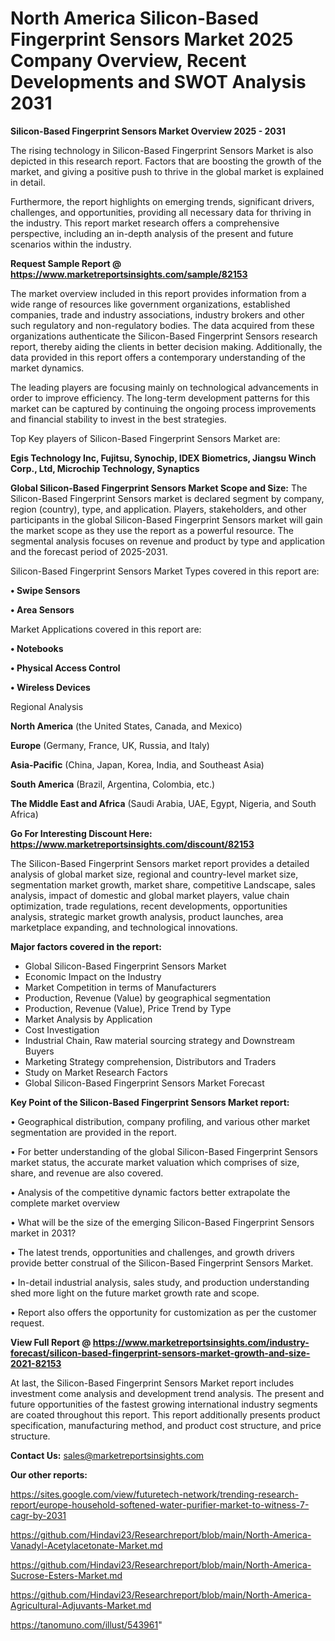 # North America Silicon-Based Fingerprint Sensors Market 2025 Company Overview, Recent Developments and SWOT Analysis 2031

<Strong> Silicon-Based Fingerprint Sensors Market Overview 2025 - 2031</strong>

The rising technology in Silicon-Based Fingerprint Sensors Market is also depicted in this research report. Factors that are boosting the growth of the market, and giving a positive push to thrive in the global market is explained in detail.

Furthermore, the report highlights on emerging trends, significant drivers, challenges, and opportunities, providing all necessary data for thriving in the industry. This report market research offers a comprehensive perspective, including an in-depth analysis of the present and future scenarios within the industry.

<strong>Request Sample Report @ <a href=https://www.marketreportsinsights.com/sample/82153>https://www.marketreportsinsights.com/sample/82153</a></strong>

The market overview included in this report provides information from a wide range of resources like government organizations, established companies, trade and industry associations, industry brokers and other such regulatory and non-regulatory bodies. The data acquired from these organizations authenticate the Silicon-Based Fingerprint Sensors research report, thereby aiding the clients in better decision making. Additionally, the data provided in this report offers a contemporary understanding of the market dynamics.

The leading players are focusing mainly on technological advancements in order to improve efficiency. The long-term development patterns for this market can be captured by continuing the ongoing process improvements and financial stability to invest in the best strategies.

Top Key players of Silicon-Based Fingerprint Sensors Market are:

<strong>Egis Technology Inc, Fujitsu, Synochip, IDEX Biometrics, Jiangsu Winch Corp., Ltd, Microchip Technology, Synaptics</strong>

<strong><b>Global Silicon-Based Fingerprint Sensors Market Scope and Size:</b></strong>
The Silicon-Based Fingerprint Sensors market is declared segment by company, region (country), type, and application. Players, stakeholders, and other participants in the global Silicon-Based Fingerprint Sensors market will gain the market scope as they use the report as a powerful resource. The segmental analysis focuses on revenue and product by type and application and the forecast period of 2025-2031.

Silicon-Based Fingerprint Sensors Market Types covered in this report are:

<strong>• Swipe Sensors

• Area Sensors</strong>

Market Applications covered in this report are:

<strong>• Notebooks

• Physical Access Control

• Wireless Devices</strong> 

Regional Analysis

<strong>North America</strong> (the United States, Canada, and Mexico)

<strong>Europe</strong> (Germany, France, UK, Russia, and Italy)

<strong>Asia-Pacific</strong> (China, Japan, Korea, India, and Southeast Asia)

<strong>South America</strong> (Brazil, Argentina, Colombia, etc.)

<strong>The Middle East and Africa</strong> (Saudi Arabia, UAE, Egypt, Nigeria, and South Africa)

<strong>Go For Interesting Discount Here: <a href=https://www.marketreportsinsights.com/discount/82153>https://www.marketreportsinsights.com/discount/82153</a></strong>

The Silicon-Based Fingerprint Sensors market report provides a detailed analysis of global market size, regional and country-level market size, segmentation market growth, market share, competitive Landscape, sales analysis, impact of domestic and global market players, value chain optimization, trade regulations, recent developments, opportunities analysis, strategic market growth analysis, product launches, area marketplace expanding, and technological innovations.

<strong><b>Major factors covered in the report:</b></strong>
<ul>
  <li>Global Silicon-Based Fingerprint Sensors Market </li>
  <li>Economic Impact on the Industry</li>
  <li>Market Competition in terms of Manufacturers</li>
  <li>Production, Revenue (Value) by geographical segmentation</li>
  <li>Production, Revenue (Value), Price Trend by Type</li>
  <li>Market Analysis by Application</li>
  <li>Cost Investigation</li>
  <li>Industrial Chain, Raw material sourcing strategy and Downstream Buyers</li>
  <li>Marketing Strategy comprehension, Distributors and Traders</li>
  <li>Study on Market Research Factors</li>
  <li>Global Silicon-Based Fingerprint Sensors Market Forecast</li>
</ul>

<strong><b>Key Point of the Silicon-Based Fingerprint Sensors Market report:</b></strong>

• Geographical distribution, company profiling, and various other market segmentation are provided in the report.

• For better understanding of the global Silicon-Based Fingerprint Sensors market status, the accurate market valuation which comprises of size, share, and revenue are also covered.

• Analysis of the competitive dynamic factors better extrapolate the complete market overview

• What will be the size of the emerging Silicon-Based Fingerprint Sensors market in 2031?

• The latest trends, opportunities and challenges, and growth drivers provide better construal of the Silicon-Based Fingerprint Sensors Market.

• In-detail industrial analysis, sales study, and production understanding shed more light on the future market growth rate and scope.

• Report also offers the opportunity for customization as per the customer request.

<strong><b>View Full Report @ <a href=https://www.marketreportsinsights.com/industry-forecast/silicon-based-fingerprint-sensors-market-growth-and-size-2021-82153>https://www.marketreportsinsights.com/industry-forecast/silicon-based-fingerprint-sensors-market-growth-and-size-2021-82153</a></b></strong>


At last, the Silicon-Based Fingerprint Sensors Market report includes investment come analysis and development trend analysis. The present and future opportunities of the fastest growing international industry segments are coated throughout this report. This report additionally presents product specification, manufacturing method, and product cost structure, and price structure.

<strong>Contact Us:</strong>
sales@marketreportsinsights.com

<strong>Our other reports:</strong>

<a href=https://sites.google.com/view/futuretech-network/trending-research-report/europe-household-softened-water-purifier-market-to-witness-7-cagr-by-2031>https://sites.google.com/view/futuretech-network/trending-research-report/europe-household-softened-water-purifier-market-to-witness-7-cagr-by-2031</a>

<a href=https://github.com/Hindavi23/Researchreport/blob/main/North-America-Vanadyl-Acetylacetonate-Market.md>https://github.com/Hindavi23/Researchreport/blob/main/North-America-Vanadyl-Acetylacetonate-Market.md</a>

<a href=https://github.com/Hindavi23/Researchreport/blob/main/North-America-Sucrose-Esters-Market.md>https://github.com/Hindavi23/Researchreport/blob/main/North-America-Sucrose-Esters-Market.md</a>

<a href=https://github.com/Hindavi23/Researchreport/blob/main/North-America-Agricultural-Adjuvants-Market.md>https://github.com/Hindavi23/Researchreport/blob/main/North-America-Agricultural-Adjuvants-Market.md</a>

<a href=https://tanomuno.com/illust/543961>https://tanomuno.com/illust/543961</a>"
